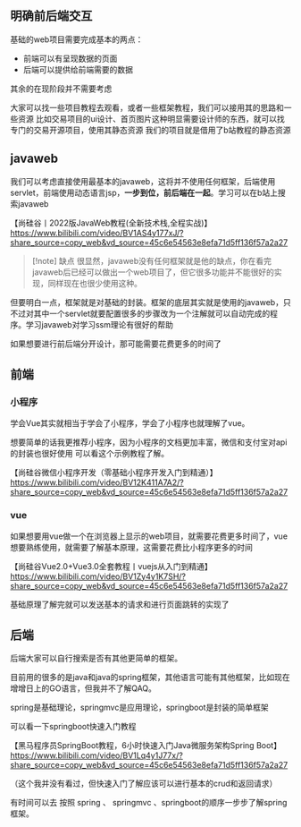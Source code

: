 
## 明确前后端交互

基础的web项目需要完成基本的两点：
- 前端可以有呈现数据的页面
- 后端可以提供给前端需要的数据

其余的在现阶段并不需要考虑

大家可以找一些项目教程去观看，或者一些框架教程，我们可以接用其的思路和一些资源
比如交易项目的ui设计、首页图片这种明显需要设计师的东西，就可以找专门的交易开源项目，使用其静态资源
我们的项目就是借用了b站教程的静态资源


## javaweb

我们可以考虑直接使用最基本的javaweb，这将并不使用任何框架，后端使用servlet，前端使用动态语言jsp，**一步到位，前后端在一起**。学习可以在b站上搜索javaweb

【尚硅谷丨2022版JavaWeb教程(全新技术栈,全程实战)】 https://www.bilibili.com/video/BV1AS4y177xJ/?share_source=copy_web&vd_source=45c6e54563e8efa71d5ff136f57a2a27

>[!note] 缺点
>很显然，javaweb没有任何框架就是他的缺点，你在看完javaweb后已经可以做出一个web项目了，但它很多功能并不能很好的实现，同样现在也很少使用这种。

但要明白一点，框架就是对基础的封装。框架的底层其实就是使用的javaweb，只不过对其中一个servlet就要配置很多的步骤改为一个注解就可以自动完成的程序。学习javaweb对学习ssm理论有很好的帮助

如果想要进行前后端分开设计，那可能需要花费更多的时间了

## 前端

### 小程序
学会Vue其实就相当于学会了小程序，学会了小程序也就理解了vue。

想要简单的话我更推荐小程序，因为小程序的文档更加丰富，微信和支付宝对api的封装也很好使用
可以看这个示例教程了解。

【尚硅谷微信小程序开发（零基础小程序开发入门到精通）】 https://www.bilibili.com/video/BV12K411A7A2/?share_source=copy_web&vd_source=45c6e54563e8efa71d5ff136f57a2a27

### vue

如果想要用vue做一个在浏览器上显示的web项目，就需要花费更多时间了，vue想要熟练使用，就需要了解基本原理，这需要花费比小程序更多的时间

【尚硅谷Vue2.0+Vue3.0全套教程丨vuejs从入门到精通】 https://www.bilibili.com/video/BV1Zy4y1K7SH/?share_source=copy_web&vd_source=45c6e54563e8efa71d5ff136f57a2a27

基础原理了解完就可以发送基本的请求和进行页面跳转的实现了

## 后端

后端大家可以自行搜索是否有其他更简单的框架。

目前用的很多的是java和java的spring框架，其他语言可能有其他框架，比如现在增增日上的GO语言，但我并不了解QAQ。

spring是基础理论，springmvc是应用理论，springboot是封装的简单框架

可以看一下springboot快速入门教程

【黑马程序员SpringBoot教程，6小时快速入门Java微服务架构Spring Boot】 https://www.bilibili.com/video/BV1Lq4y1J77x/?share_source=copy_web&vd_source=45c6e54563e8efa71d5ff136f57a2a27

（这个我并没有看过，但快速入门了解应该可以进行基本的crud和返回请求）

有时间可以去 按照 spring  、 springmvc 、springboot的顺序一步步了解spring框架。



